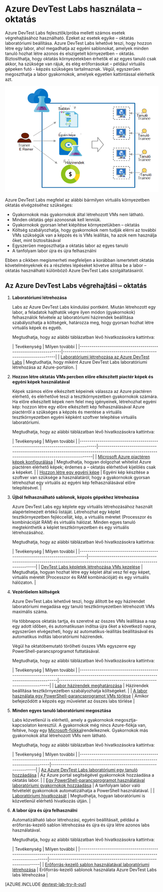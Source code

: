 <properties
    pageTitle="Azure DevTest Labs használata – oktatás |} Microsoft Azure"
    description="Megtudhatja, hogy miként oktatás esetek Azure DevTest Labs használni."
    services="devtest-lab,virtual-machines"
    documentationCenter="na"
    authors="steved0x"
    manager="douge"
    editor=""/>

<tags
    ms.service="devtest-lab"
    ms.workload="na"
    ms.tgt_pltfrm="na"
    ms.devlang="na"
    ms.topic="article"
    ms.date="09/12/2016"
    ms.author="sdanie"/>

# <a name="use-azure-devtest-labs-for-training"></a>Azure DevTest Labs használata – oktatás

Azure DevTest Labs fejlesztők/próba mellett számos esetek végrehajtásához használható. Ezeket az esetek egyike – oktatás laboratóriumi beállítása. Azure DevTest Labs lehetővé teszi, hogy hozzon létre egy labor, ahol megadhatja az egyéni sablonokat, amelyek minden tanuló hozhat létre azonos és elszigetelt környezetben – oktatás. Biztosíthatja, hogy oktatás környezetekben érhetők el az egyes tanuló csak akkor, ha szüksége van rájuk, és elég erőforrásokat – például virtuális gépeken futó - képzés szükséges tartalmaznak. Végül, egyszerűen megoszthatja a labor gyakornokok, amelyek egyetlen kattintással elérhetik azt.   

![Használja a DevTest Labs – oktatás](./media/devtest-lab-training-lab/devtest-lab-training.png)

Azure DevTest Labs megfelel az alábbi bármilyen virtuális környezetben oktatás elvégzéséhez szükséges: 


-   Gyakornokok más gyakornokok által létrehozott VMs nem látható.
-   Minden oktatás gépi azonosnak kell lenniük.
-   Gyakornokok gyorsan lehet kiépítése környezetükben – oktatás
-   Költség szabályozhatja, hogy gyakornokok nem tudják elérni az további VMs szükségük van a képzés és is VMs leállítás, ha azok nem használja őket, mint biztosításával
-   Egyszerűen megoszthatja a oktatás labor az egyes tanuló
-   A tanfolyam labor újra és újra felhasználni


Ebben a cikkben megismerheti megfeleljen a korábban ismertetett oktatás követelményeknek és a részletes lépéseket követve állítsa be a labor – oktatás használható különböző Azure DevTest Labs szolgáltatásairól.  


## <a name="implementing-training-with-azure-devtest-labs"></a>Az Azure DevTest Labs végrehajtási – oktatás

1. **Laboratóriumi létrehozása** 

    Labs az Azure DevTest Labs kiindulási pontként. Miután létrehozott egy labor, a feladatok hajthatók végre ilyen módon (gyakornokok) felhasználók felvétele az laboratóriumi házirendek beállítása szabályozhatja a költségek, határozza meg, hogy gyorsan hozhat létre virtuális képek és egyéb.   

    Megtudhatja, hogy az alábbi táblázatban lévő hivatkozásokra kattintva:

  	| Tevékenység                                                            | Milyen további                                                    |
|-----------------------------------------------------------------|----------------------------------------------------------------------|
| [Laboratóriumi létrehozása az Azure DevTest Labs](devtest-lab-create-lab.md) | Megtudhatja, hogy miként Azure DevTest Labs laboratóriumi létrehozása az Azure-portálon. |

2. **Hozzon létre oktatás VMs percben előre elkészített piactér képek és egyéni képek használatával** 
    
    Képek számos előre elkészített képeinek válassza az Azure piactéren elérhető, és elérhetővé teszi a tesztkörnyezetben gyakornokok számára. Ha előre elkészített képek nem felel meg igényeinek, létrehozhat egyéni kép: hozzon létre egy előre elkészített kép felhasználásával Azure piactérről a szükséges a képzés és mentése a virtuális tesztkörnyezetben egyéni képként szoftver telepítése virtuális laboratóriumi. 

    Megtudhatja, hogy az alábbi táblázatban lévő hivatkozásokra kattintva:

  	| Tevékenység                                                                              | Milyen további                                                                                                                                  |
|-----------------------------------------------------------------------------------|-------------------------------------------------------------------------------------------------------------------------------------------------|
| [Microsoft Azure piactéren képek konfigurálása](devtest-lab-configure-marketplace-images.md) | Megtudhatja, hogyan dolgozhat whitelist Azure piactéren elérhető képek; érdemes a – oktatás elérhetővé kijelölés csak a képeket.                 |
| [Hozzon létre egy egyéni képe](devtest-lab-create-template.md)                           | Egyéni kép készítése a szoftver van szüksége a használatáról, hogy a gyakornokok gyorsan létrehozhat egy virtuális az egyéni kép felhasználásával előre telepítésével. |

3. **Újból felhasználható sablonok, képzés gépekhez létrehozása** 

    Azure DevTest Labs egy képlete egy virtuális létrehozásához használt alapértelmezett értékű listáját. Létrehozhat egy képlet tesztkörnyezetben fejléccellát, kép, a virtuális méretet (Processzor és kombinációját RAM) és virtuális hálózat. Minden egyes tanuló megtekinthetik a képlet tesztkörnyezetben és egy virtuális létrehozásához. 

    Megtudhatja, hogy az alábbi táblázatban lévő hivatkozásokra kattintva:

  	| Tevékenység                                                                         | Milyen további                                                                                                          |
|------------------------------------------------------------------------------|-------------------------------------------------------------------------------------------------------------------------|
| [DevTest Labs képletek létrehozása VMs kezelése](devtest-lab-manage-formulas.md) | Megtudhatja, hogyan hozhat létre egy képlet által vesz fel egy képet, virtuális méretét (Processzor és RAM kombinációját) és egy virtuális hálózaton. |

4. **Vezérlőelem költségek**

    Azure DevTest Labs lehetővé teszi, hogy állított be egy házirendet laboratóriumi megadása egy tanuló tesztkörnyezetben létrehozott VMs maximális száma. 

    Ha többnapos oktatás tartja, és szeretné az összes VMs leállítása a nap egy adott időben, és automatikusan indítsa újra őket a következő napra, egyszerűen elvégezheti, hogy az automatikus-leállítás beállításával és automatikus indítás laboratóriumi házirendek. 

    Végül ha oktatóbemutató törölheti összes VMs egyszerre egy PowerShell-parancsprogramot futtatásával. 

    Megtudhatja, hogy az alábbi táblázatban lévő hivatkozásokra kattintva:

  	| Tevékenység                                                                                                                                    | Milyen további                                                      |
|-----------------------------------------------------------------------------------------------------------------------------------------|---------------------------------------------------------------------|
| [Labor házirendek meghatározása](devtest-lab-set-lab-policy.md)                                                                                    | Házirendek beállítása tesztkörnyezetben szabályozhatja költségeket.                       |
| [A labor használata egy PowerShell-parancsprogramot VMs törlése](devtest-lab-faq.md#how-can-i-automate-the-process-of-deleting-all-the-vms-in-my-lab) | Amikor befejeződött a képzés egy műveletet az összes labs törlése |

5. **Minden egyes tanuló laboratóriumi megosztása**

    Labs közvetlenül is elérhető, amely a gyakornokok megosztja-kapcsolaton keresztül. A gyakornokok még nincs Azure-fiókja van, feltéve, hogy egy [Microsoft-fiókkal](devtest-lab-faq.md#what-is-a-microsoft-account)rendelkeznek. Gyakornokok más gyakornokok által létrehozott VMs nem látható.  

    Megtudhatja, hogy az alábbi táblázatban lévő hivatkozásokra kattintva:

  	| Tevékenység                                                                                                                                | Milyen további                                                   |
|-------------------------------------------------------------------------------------------------------------------------------------|------------------------------------------------------------------|
| [Az Azure DevTest Labs laboratóriumi egy tanuló hozzáadása](devtest-lab-add-devtest-user.md)                                                     | Az Azure portal segítségével gyakornokok hozzáadása a oktatás labor.       |
| [Egy PowerShell-parancsprogramot használatával laboratóriumi gyakornokok hozzáadása](devtest-lab-add-devtest-user.md#add-an-external-user-to-a-lab-using-powershell) | A tanfolyam labor való felvételét gyakornokok automatizálhatja a PowerShell használatával. |
| [Laboratóriumi hivatkozását](devtest-lab-faq.md#how-do-i-share-a-direct-link-to-my-lab)                                                  | Megtudhatja, hogyan laboratóriumi is közvetlenül elérhető hivatkozás útján.        |

6. **A labor újra és újra felhasználni** 

    Automatizálható labor létrehozási, egyéni beállításait, például a erőforrás-kezelő sablon létrehozása és újra és újra létre azonos labs használatával. 

    Megtudhatja, hogy az alábbi táblázatban lévő hivatkozásokra kattintva:

  	| Tevékenység                                                                                                                               | Milyen további                                                      |
|------------------------------------------------------------------------------------------------------------------------------------|---------------------------------------------------------------------|
| [Erőforrás-kezelő sablon használatával laboratóriumi létrehozása](devtest-lab-faq.md#how-do-i-create-a-lab-from-an-azure-resource-manager-template) | Erőforrás-kezelő sablonok használata Azure DevTest Labs labs létrehozása |

[AZURE.INCLUDE [devtest-lab-try-it-out](../../includes/devtest-lab-try-it-out.md)]  

